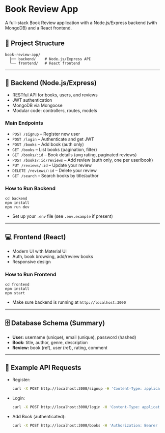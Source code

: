 # Book Review App

A full-stack Book Review application with a Node.js/Express backend (with MongoDB) and a React frontend.

## 📁 Project Structure
```
book-review-app/
  ├── backend/    # Node.js/Express API
  └── frontend/   # React frontend
```

---

## 🚀 Backend (Node.js/Express)
- RESTful API for books, users, and reviews
- JWT authentication
- MongoDB via Mongoose
- Modular code: controllers, routes, models

### Main Endpoints
- `POST /signup` – Register new user
- `POST /login` – Authenticate and get JWT
- `POST /books` – Add book (auth only)
- `GET /books` – List books (pagination, filter)
- `GET /books/:id` – Book details (avg rating, paginated reviews)
- `POST /books/:id/reviews` – Add review (auth only, one per user/book)
- `PUT /reviews/:id` – Update your review
- `DELETE /reviews/:id` – Delete your review
- `GET /search` – Search books by title/author

### How to Run Backend
```
cd backend
npm install
npm run dev
```
- Set up your `.env` file (see `.env.example` if present)

---

## 💻 Frontend (React)
- Modern UI with Material UI
- Auth, book browsing, add/review books
- Responsive design

### How to Run Frontend
```
cd frontend
npm install
npm start
```
- Make sure backend is running at `http://localhost:3000`

---

## 🗄️ Database Schema (Summary)
- **User:** username (unique), email (unique), password (hashed)
- **Book:** title, author, genre, description
- **Review:** book (ref), user (ref), rating, comment

---

## 📝 Example API Requests
- Register:
  ```bash
  curl -X POST http://localhost:3000/signup -H 'Content-Type: application/json' -d '{"username":"user1","email":"user1@mail.com","password":"pass"}'
  ```
- Login:
  ```bash
  curl -X POST http://localhost:3000/login -H 'Content-Type: application/json' -d '{"email":"user1@mail.com","password":"pass"}'
  ```
- Add Book (authenticated):
  ```bash
  curl -X POST http://localhost:3000/books -H 'Authorization: Bearer <token>' -H 'Content-Type: application/json' -d '{"title":"Book Title","author":"Author","genre":"Fiction","description":"A great book."}'
  ```
